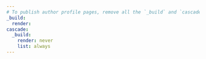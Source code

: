 ```yaml
---
# To publish author profile pages, remove all the `_build` and `cascade` settings below.
_build:
  render:
cascade:
  _build:
    render: never
    list: always
---
```


